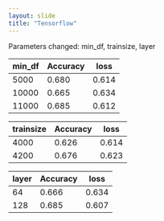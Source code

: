 ```yaml
---
layout: slide
title: "Tensorflow"
---
```


Parameters changed: min_df, trainsize, layer

| min_df | Accuracy |   loss   |
|--------|----------|----------|
|  5000  |  0.680   |   0.614  |
| 10000  |  0.665   |   0.634  |
| 11000  |  0.685   |   0.612  |


|    trainsize   |  Accuracy |   loss   |
|----------------|-----------|----------|
|      4000      |   0.626   |   0.614  |
|      4200      |   0.676   |   0.623  |


|      layer     | Accuracy |   loss   |
|----------------|----------|----------|
|       64       |   0.666  |   0.634  |
|      128       |   0.685  |   0.607  |
